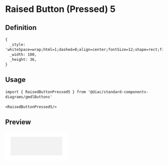 # Raised Button (Pressed) 5

## Definition

```
{
  _style: 'whiteSpace=wrap;html=1;dashed=0;align=center;fontSize=12;shape=rect;fillColor=#cccccc;opacity=25;strokeColor=none;fontStyle=1;fontColor=#ffffff;shadow=0;',
  _width: 100,
  _height: 36,
}
```

## Usage

```
import { RaisedButtonPressed5 } from '@diac/standard-components-diagrams/gmdlButtons'

<RaisedButtonPressed5/>
```

## Preview

<img src="./raised-button-pressed-5.png" width="200"/>
